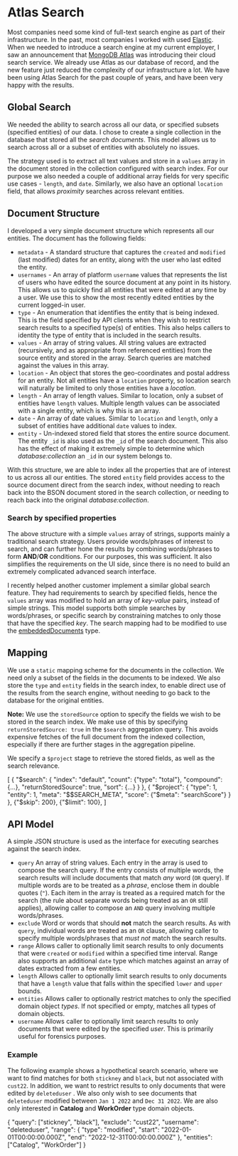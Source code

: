 # Atlas Search

Most companies need some kind of full-text search engine as part of their infrastructure.
In the past, most companies I worked with used [Elastic](https://www.elastic.co/).  When
we needed to introduce a search engine at my current employer, I saw an announcement that
[MongoDB Atlas](https://www.mongodb.com/atlas) was introducing their cloud search service.
We already use Atlas as our database of record, and the new feature just reduced the
complexity of our infrastructure a lot.  We have been using Atlas Search for the past couple
of years, and have been very happy with the results.

## Global Search
We needed the ability to search across all our data, or specified subsets (specified entities)
of our data.  I chose to create a single collection in the database that stored all the
*search documents*.  This model allows us to search across all or a subset of entities with
absolutely no issues.

The strategy used is to extract all text values and store in a `values` array in the 
document stored in the collection configured with search index.  For our purpose we also
needed a couple of additional array fields for very specific use cases - `length`, and 
`date`.  Similarly, we also have an optional `location` field, that allows *proximity*
searches across relevant entities.

## Document Structure
I developed a very simple document structure which represents all our entities.  The document
has the following fields:

* `metadata` - A standard structure that captures the `created` and `modified` (last modified)
  dates for an entity, along with the user who last edited the entity.
* `usernames` - An array of platform `username` values that represents the list of users
  who have edited the source document at any point in its history.  This allows us to quickly
  find all entities that were edited at any time by a user.  We use this to show the most
  recently edited entities by the current logged-in user.
* `type` - An enumeration that identifies the entity that is being indexed.  This is the
  field specified by API clients when they wish to restrict search results to a specified
  type(s) of entities.  This also helps callers to identity the type of entity that is
  included in the search results.
* `values` - An array of string values.  All string values are extracted (recursively, and
  as appropriate from referenced entities) from the source entity and stored in the array.
  Search queries are matched against the values in this array.
* `location` - An object that stores the geo-coordinates and postal address for an entity.
  Not all entities have a `location` property, so location search will naturally be limited
  to only those entities have a *location*.
* `length` - An array of length values.  Similar to location, only a subset of entities have
  `length` values.  Multiple length values can be associated with a single entity, which
  is why this is an array.
* `date` - An array of date values.  Similar to `location` and `length`, only a subset of
  entities have additional `date` values to index.
* `entity` - Un-indexed stored field that stores the entire source document.  The entity
  `_id` is also used as the `_id` of the search document.  This also has the effect of
  making it extremely simple to determine which *database:collection* an `_id` in our
  system belongs to.

With this structure, we are able to index all the properties that are of interest to us
across all our entities.  The stored `entity` field provides access to the source document
direct from the search index, without needing to reach back into the BSON document stored
in the search collection, or needing to reach back into the original *database:collection*.

### Search by specified properties
The above structure with a simple `values` array of strings, supports mainly a traditional
search strategy. Users provide words/phrases of interest to search, and can further hone
the results by combining words/phrases to form **AND**/**OR** conditions.  For our
purposes, this was sufficient.  It also simplifies the requirements on the UI side, since
there is no need to build an extremely complicated advanced search interface.

I recently helped another customer implement a similar global search feature.  They had
requirements to search by specified fields, hence the `values` array was modified to
hold an array of *key-value* pairs, instead of simple strings.  This model supports both
simple searches by words/phrases, or specific search by constraining matches to only
those that have the specified *key*.  The search mapping had to be modified to use
the [embeddedDocuments](https://www.mongodb.com/docs/atlas/atlas-search/field-types/embedded-documents-type/#std-label-bson-data-types-embedded-documents)
type.

## Mapping
We use a `static` mapping scheme for the documents in the collection.  We need only a
subset of the fields in the documents to be indexed.  We also store the `type` and
`entity` fields in the search index, to enable direct use of the results from the search
engine, without needing to go back to the database for the original entities.

<code-block lang="JSON" collapsible="true" src="atlas.json"/>

**Note:** We use the `storedSource` option to specify the fields we wish to be stored
in the search index.  We make use of this by specifying `returnStoredSource: true` in
the `$search` aggregation query.  This avoids expensive fetches of the full document
from the indexed collection, especially if there are further stages in the aggregation
pipeline.

We specify a `$project` stage to retrieve the stored fields, as well as the search
relevance.

<code-block lang="JSON" collapsible="true">
[
  {
    "$search":
    {
      "index": "default",
      "count": {"type": "total"},
      "compound": {...},
      "returnStoredSource": true,
      "sort": {...}
    }
  },
  {
    "$project":
    {
      "type": 1,
      "entity": 1,
      "meta": "$$SEARCH_META",
      "score": {"$meta": "searchScore"}
    }
  },
  {"$skip": 200},
  {"$limit": 100},
]
</code-block>

## API Model
A simple JSON structure is used as the interface for executing searches against the
search index.

* `query` An array of string values.  Each entry in the array is used to compose the search 
  query.  If the entry consists of multiple words, the search results will include documents 
  that match *any* word (`OR` query).  If multiple words are to be treated as a *phrase*, 
  enclose them in double quotes (`"`).  Each item in the array is treated as a required match 
  for the search (the rule about separate words being treated as an `OR` still applies), 
  allowing caller to compose an `AND` query involving multiple words/phrases.
* `exclude` Word or words that should **not** match the search results.  As with `query`,
  individual words are treated as an `OR` clause, allowing caller to specify multiple 
  words/phrases that *must not* match the search results.
* `range` Allows caller to optionally limit search results to only documents that were 
  `created` or `modified` within a specified time interval.  Range also supports an additional 
  `date` type which matches against an array of dates extracted from a few entities.
* `length` Allows caller to optionally limit search results to only documents that have a
  `length` value that falls within the specified `lower` and `upper` bounds.
* `entities` Allows caller to optionally restrict matches to only the specified domain 
  object *types*.  If not specified or empty, matches all types of domain objects.
* `username` Allows caller to optionally limit search results to only documents that were 
edited by the specified *user*.  This is primarily useful for forensics purposes.

### Example
The following example shows a hypothetical search scenario, where we want to find matches 
for both `stickney` and `black`, but not associated with `cust22`.  In addition, we want 
to restrict results to only documents that were edited by `deleteduser` .  We also only 
wish to see documents that `deleteduser` modified between `Jan 1 2022` and `Dec 31 2022`.
We are also only interested in **Catalog** and **WorkOrder** type domain objects.

<code-block lang="JSON" collapsible="true">
{
  "query": ["stickney", "black"],
  "exclude": "cust22",
  "username": "deleteduser",
  "range": {
    "type": "modified",
    "start": "2022-01-01T00:00:00.000Z",
    "end": "2022-12-31T00:00:00.000Z"
  },
  "entities": ["Catalog", "WorkOrder"]
}
</code-block>